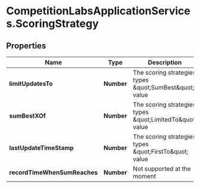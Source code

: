 # CompetitionLabsApplicationServices.ScoringStrategy

## Properties

Name | Type | Description | Notes
------------ | ------------- | ------------- | -------------
**limitUpdatesTo** | **Number** | The scoring strategies types \&quot;SumBest\&quot; value | 
**sumBestXOf** | **Number** | The scoring strategies types \&quot;LimitedTo\&quot; value | 
**lastUpdateTimeStamp** | **Number** | The scoring strategies types \&quot;FirstTo\&quot; value | 
**recordTimeWhenSumReaches** | **Number** | Not supported at the moment | 


